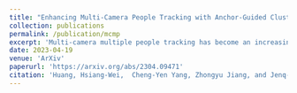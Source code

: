 ```yaml
---
title: "Enhancing Multi-Camera People Tracking with Anchor-Guided Clustering and Spatio-Temporal Consistency ID Re-Assignment"
collection: publications
permalink: /publication/mcmp
excerpt: 'Multi-camera multiple people tracking has become an increasingly important area of research due to the growing demand for accurate and efficient indoor people tracking systems, particularly in settings such as retail, healthcare centers, and transit hubs. We proposed a novel multi-camera multiple people tracking method that uses anchor-guided clustering for cross-camera re-identification and spatio-temporal consistency for geometry-based cross-camera ID reassigning. Our approach aims to improve the accuracy of tracking by identifying key features that are unique to every individual and utilizing the overlap of views between cameras to predict accurate trajectories without needing the actual camera parameters. The method has demonstrated robustness and effectiveness in handling both synthetic and real-world data. The proposed method is evaluated on CVPR AI City Challenge 2023 dataset, achieving IDF1 of 95.36% with the first-place ranking in the challenge.'
date: 2023-04-19
venue: 'ArXiv'
paperurl: 'https://arxiv.org/abs/2304.09471'
citation: 'Huang, Hsiang-Wei,  Cheng-Yen Yang, Zhongyu Jiang, and Jenq-Neng Hwang. "Enhancing Multi-Camera People Tracking with Anchor-Guided Clustering and Spatio-Temporal Consistency ID Re-Assignment." arXiv preprint arXiv:2304.09471 (2023).'
---
```

<!-- Ki-67 is a nuclear protein that can be produced during cell proliferation. The Ki67 index is a valuable prognostic variable in several kinds of cancer. In breast cancer, the index is even routinely checked in many patients. Currently, pathologists use the immunohistochemistry method to calculate the percentage of Ki-67 positive malignant cells as Ki-67 index. The higher score usually means more aggressive tumor behavior. In clinical practice, the measurement of Ki-67 index relies on visual identifying method and manual counting. However, visual and manual assessment method is timeconsuming and leads to poor reproducibility because of different scoring standards or limited tumor area under assessment. Here, we use digital image processing technics including image binarization and image morphological operations to create a digital image analysis method to interpretate Ki-67 index. Then, 10 breast cancer specimens are used as validation with high accuracy (correlation efficiency r = 0.95127). With the assistance of digital image analysis, pathologists can interpretate the Ki67 index more efficiently, precisely with excellent reproducibility.  -->